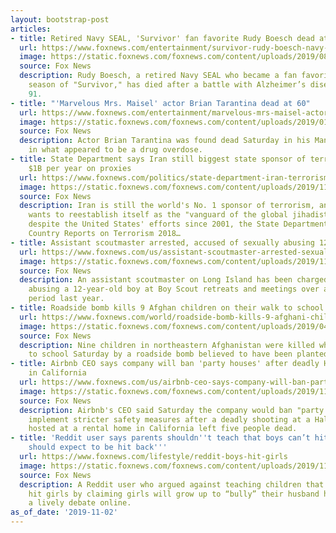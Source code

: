 ```yaml
---
layout: bootstrap-post
articles:
- title: Retired Navy SEAL, 'Survivor' fan favorite Rudy Boesch dead at 91
  url: https://www.foxnews.com/entertainment/survivor-rudy-boesch-navy-seal-dead
  image: https://static.foxnews.com/foxnews.com/content/uploads/2019/08/RudyBoesch1.jpg
  source: Fox News
  description: Rudy Boesch, a retired Navy SEAL who became a fan favorite on the first
    season of "Survivor," has died after a battle with Alzheimer’s disease. He was
    91.
- title: "'Marvelous Mrs. Maisel' actor Brian Tarantina dead at 60"
  url: https://www.foxnews.com/entertainment/marvelous-mrs-maisel-actor-brian-tarantina-dead-at-60
  image: https://static.foxnews.com/foxnews.com/content/uploads/2019/01/ContentBroker_contentid-46523a40d9a548be94cbb3747e9c0a0f.png
  source: Fox News
  description: Actor Brian Tarantina was found dead Saturday in his Manhattan apartment
    in what appeared to be a drug overdose.
- title: State Department says Iran still biggest state sponsor of terror, spends
    $1B per year on proxies
  url: https://www.foxnews.com/politics/state-department-iran-terrorism-isis-al-qaeda
  image: https://static.foxnews.com/foxnews.com/content/uploads/2019/11/AP19306507288699.jpg
  source: Fox News
  description: Iran is still the world's No. 1 sponsor of terrorism, and Al Qaeda
    wants to reestablish itself as the "vanguard of the global jihadist movement,"
    despite the United States' efforts since 2001, the State Department said in its
    Country Reports on Terrorism 2018…
- title: Assistant scoutmaster arrested, accused of sexually abusing 12-year-old boy
  url: https://www.foxnews.com/us/assistant-scoutmaster-arrested-sexually-abusing-12-year-old-boy
  image: https://static.foxnews.com/foxnews.com/content/uploads/2019/11/AP19306655263777.jpg
  source: Fox News
  description: An assistant scoutmaster on Long Island has been charged with sexually
    abusing a 12-year-old boy at Boy Scout retreats and meetings over an 11-month
    period last year.
- title: Roadside bomb kills 9 Afghan children on their walk to school
  url: https://www.foxnews.com/world/roadside-bomb-kills-9-afghani-children-on-their-walk-to-school
  image: https://static.foxnews.com/foxnews.com/content/uploads/2019/04/ContentBroker_contentid-c15aa4eee9b9408aa4a7d02fcee40190.png
  source: Fox News
  description: Nine children in northeastern Afghanistan were killed while walking
    to school Saturday by a roadside bomb believed to have been planted by the Taliban.
- title: Airbnb CEO says company will ban 'party houses' after deadly Halloween shooting
    in California
  url: https://www.foxnews.com/us/airbnb-ceo-says-company-will-ban-party-houses-after-deadly-halloween-shooting
  image: https://static.foxnews.com/foxnews.com/content/uploads/2019/11/AP19305554541447.jpg
  source: Fox News
  description: Airbnb's CEO said Saturday the company would ban "party houses" and
    implement stricter safety measures after a deadly shooting at a Halloween party
    hosted at a rental home in California left five people dead.
- title: 'Reddit user says parents shouldn''t teach that boys can’t hit girls: ''They
    should expect to be hit back'''
  url: https://www.foxnews.com/lifestyle/reddit-boys-hit-girls
  image: https://static.foxnews.com/foxnews.com/content/uploads/2019/11/SIBLINGS-FIGHT.jpg
  source: Fox News
  description: A Reddit user who argued against teaching children that boys can’t
    hit girls by claiming girls will grow up to “bully” their husband has sparked
    a lively debate online.
as_of_date: '2019-11-02'
---
```


